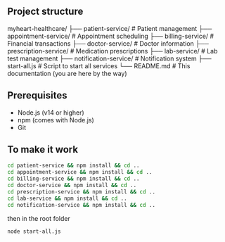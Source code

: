 ## Project structure

myheart-healthcare/
├── patient-service/         # Patient management
├── appointment-service/     # Appointment scheduling
├── billing-service/         # Financial transactions
├── doctor-service/          # Doctor information
├── prescription-service/    # Medication prescriptions
├── lab-service/            # Lab test management
├── notification-service/    # Notification system
├── start-all.js            # Script to start all services
└── README.md               # This documentation (you are here by the way)

## Prerequisites

- Node.js (v14 or higher)
- npm (comes with Node.js)
- Git

## To make it work
```bash
cd patient-service && npm install && cd ..
cd appointment-service && npm install && cd ..
cd billing-service && npm install && cd ..
cd doctor-service && npm install && cd ..
cd prescription-service && npm install && cd ..
cd lab-service && npm install && cd ..
cd notification-service && npm install && cd ..
```
then in the root folder
```bash
node start-all.js

